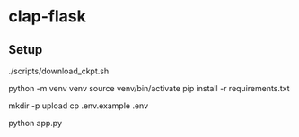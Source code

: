 # clap-flask

## Setup

./scripts/download_ckpt.sh

python -m venv venv
source venv/bin/activate
pip install -r requirements.txt

mkdir -p upload
cp .env.example .env

python app.py
